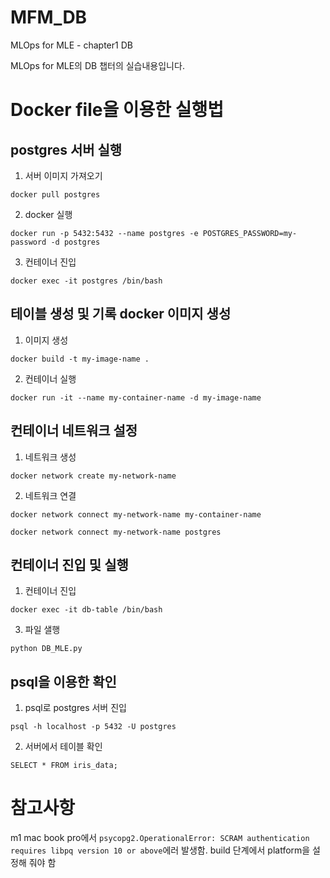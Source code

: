 # MFM_DB
MLOps for MLE - chapter1 DB

MLOps for MLE의 DB 챕터의 실습내용입니다.

# Docker file을 이용한 실행법

## postgres 서버 실행
1. 서버 이미지 가져오기

`docker pull postgres`

2. docker 실행

`docker run -p 5432:5432 --name postgres -e POSTGRES_PASSWORD=my-password -d postgres`

3. 컨테이너 진입

`docker exec -it postgres /bin/bash`

## 테이블 생성 및 기록 docker 이미지 생성
1. 이미지 생성

`docker build -t my-image-name .`

2. 컨테이너 실행

`docker run -it --name my-container-name -d my-image-name`

## 컨테이너 네트워크 설정
1. 네트워크 생성

`docker network create my-network-name`

2. 네트워크 연결

`docker network connect my-network-name my-container-name`

`docker network connect my-network-name postgres`

## 컨테이너 진입 및 실행
1. 컨테이너 진입

`docker exec -it db-table /bin/bash`

3. 파일 샐행

`python DB_MLE.py`

## psql을 이용한 확인
1. psql로 postgres 서버 진입

`psql -h localhost -p 5432 -U postgres`

2. 서버에서 테이블 확인

`SELECT * FROM iris_data;`

# 참고사항
m1 mac book pro에서 `psycopg2.OperationalError: SCRAM authentication requires libpq version 10 or above`에러 발생함.
build 단계에서 platform을 설정해 줘야 함
